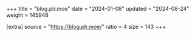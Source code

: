 +++
title = "blog.plr.moe"
date = "2024-01-08"
updated = "2024-08-24"
weight = 145948

[extra]
source = "https://blog.plr.moe/"
ratio = 4
size = 143
+++
